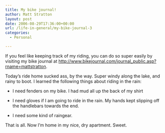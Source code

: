 ```yaml
---
title: My bike journal!
author: Matt Stratton
layout: post
date: 2006-08-29T17:36:00+00:00
url: /life-in-general/my-bike-journal-3
categories:
  - Personal

---
```

If you feel like keeping track of my riding, you can do so super easily by visiting my bike journal at <a href="http://www.bikejournal.com/journal_public.asp?rname=mattstratton" target="_blank">http://www.bikejournal.com/journal_public.asp?rname=mattstratton</a>.

Today&#8217;s ride home sucked ass, by the way. Super windy along the lake, and rainy to boot. I learned the following things about riding in the rain:

* I need fenders on my bike. I had mud all up the back of my shirt
  
* I need gloves if I am going to ride in the rain. My hands kept slipping off the handlebars towards the end.
  
* I need some kind of raingear.

That is all. Now I&#8217;m home in my nice, dry apartment. Sweet.